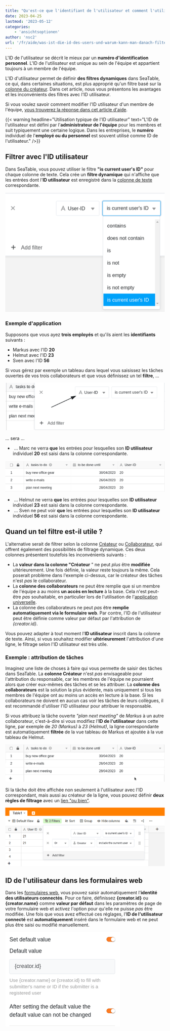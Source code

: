 ```yaml
---
title: "Qu'est-ce que l'identifiant de l'utilisateur et comment l'utiliser pour filtrer ?"
date: 2023-04-25
lastmod: '2023-05-12'
categories:
    - 'ansichtsoptionen'
author: 'nsc2'
url: '/fr/aide/was-ist-die-id-des-users-und-warum-kann-man-danach-filtern'
---
```


L'ID de l'utilisateur se décrit le mieux par un **numéro d'identification personnel**. L'ID de l'utilisateur est unique au sein de l'équipe et appartient toujours à un membre de l'équipe.

L'ID d'utilisateur permet de définir **des filtres dynamiques** dans SeaTable, ce qui, dans certaines situations, est plus approprié qu'un filtre basé sur la [colonne du créateur](https://seatable.io/fr/docs/datum-dauer-und-personen/die-spalten-ersteller-und-erstellt/). Dans cet article, nous vous présentons les avantages et les inconvénients des filtres avec l'ID utilisateur.

Si vous voulez savoir comment modifier l'ID utilisateur d'un membre de l'équipe, [vous trouverez la réponse dans cet article d'aide](https://seatable.io/fr/docs/teamverwaltung-abonnement/aenderung-der-id-des-users-in-der-teamverwaltung/).

{{< warning  headline="Utilisation typique de l'ID utilisateur"  text="L'ID de l'utilisateur est défini par l'**administrateur de l'équipe** pour les membres et suit typiquement une certaine logique. Dans les entreprises, le **numéro** individuel de l'**employé ou du personnel** est souvent utilisé comme ID de l'utilisateur." />}}

## Filtrer avec l'ID utilisateur

Dans SeaTable, vous pouvez utiliser le filtre **"is current user's ID"** pour chaque colonne de texte. Cela crée un **filtre dynamique** qui n'affiche que les entrées dont l'**ID utilisateur** est enregistré dans la [colonne de texte](https://seatable.io/fr/docs/text-und-zahlen/die-spalten-text-und-formatierter-text/) correspondante.

![Exemple de filtre par ID d'utilisateur](images/filter-user-ID-example-1.png)

### Exemple d'application

Supposons que vous ayez **trois employés** et qu'ils aient les **identifiants** suivants :

- Markus avec l'ID **20**
- Helmut avec l'ID **23**
- Sven avec l'ID **56**

Si vous gérez par exemple un tableau dans lequel vous saisissez les tâches ouvertes de vos trois collaborateurs et que vous définissez un tel **filtre**, ...

![Filtre défini selon l'ID de l'utilisateur dans le cas d'application](images/filter-user-ID-in-the-example-case.png)

... sera ...

-  ... Marc ne verra **que** les entrées pour lesquelles son **ID utilisateur** individuel **20** est saisi dans la colonne correspondante.

![Vue du tableau de Markus dans un cas d'application concret](images/example-table-markus.png)

-  ... Helmut ne verra **que** les entrées pour lesquelles son **ID utilisateur** individuel **23** est saisi dans la colonne correspondante.
-  ... Sven ne peut voir **que** les entrées pour lesquelles son **ID utilisateur** individuel **56** est saisi dans la colonne correspondante.

## Quand un tel filtre est-il utile ?

L'alternative serait de filtrer selon la colonne [Créateur](https://seatable.io/fr/docs/datum-dauer-und-personen/die-spalten-ersteller-und-erstellt/) ou [Collaborateur](https://seatable.io/fr/docs/datum-dauer-und-personen/die-spalte-mitarbeiter/), qui offrent également des possibilités de filtrage dynamique. Ces deux colonnes présentent toutefois les inconvénients suivants :

- La **valeur dans la colonne "Créateur** " ne peut _plus_ être **modifiée** ultérieurement. Une fois définie, la valeur reste toujours la même. Cela poserait problème dans l'exemple ci-dessus, car le créateur des tâches n'est _pas_ le collaborateur.
- La **colonne des collaborateurs** ne peut être remplie que si un membre de l'équipe a au moins **un accès en lecture** à la base. Cela n'est peut-être _pas_ souhaitable, en particulier lors de l'utilisation de l'[application universelle](https://seatable.io/fr/docs/apps/universelle-app/).
- La colonne des collaborateurs ne peut _pas_ être **remplie automatiquement via le formulaire web**. Par contre, l'ID de l'utilisateur peut être définie comme valeur par défaut par l'attribution de _{creator.id}_.

Vous pouvez adapter à tout moment l'**ID utilisateur** inscrit dans la colonne de texte. Ainsi, si vous souhaitez modifier **ultérieurement** l'attribution d'une ligne, le filtrage selon l'ID utilisateur est très utile.

### Exemple : attribution de tâches

Imaginez une liste de choses à faire qui vous permette de saisir des tâches dans SeaTable. La **colonne Créateur** n'est _pas_ envisageable pour l'attribution du responsable, car les membres de l'équipe ne pourraient alors que créer eux-mêmes des tâches et se les attribuer. La **colonne des collaborateurs** est la solution la plus évidente, mais uniquement si tous les membres de l'équipe ont au moins un accès en lecture à la base. Si les collaborateurs ne doivent en aucun cas voir les tâches de leurs collègues, il est recommandé d'utiliser l'ID utilisateur pour attribuer le responsable.

Si vous attribuez la tâche ouverte _"plan next meeting"_ de _Markus_ à un autre collaborateur, c'est-à-dire si vous modifiez l'**ID de l'utilisateur** dans cette ligne, par exemple de _20 (Markus)_ à _23 (Helmut)_, la ligne correspondante est automatiquement **filtrée** de la vue tableau de Markus et ajoutée à la vue tableau de Helmut.

![Modification ultérieure de l'ID utilisateur et suppression consécutive de l'entrée dans le tableau de l'employé](images/record-gets-deleted-after-user-ID-was-changed.gif)

Si la tâche doit être affichée non seulement à l'utilisateur avec l'ID correspondant, mais aussi au créateur de la ligne, vous pouvez définir **deux règles de filtrage** avec un [lien "ou bien"](https://seatable.io/fr/docs/ansichtsoptionen/filter-regeln-mit-und-und-oder-verknuepfen/).

![L'alternative : le filtre sur la colonne Créateur](images/filter-creator.png)

## ID de l'utilisateur dans les formulaires web

Dans les [formulaires web](https://seatable.io/fr/docs/webformulare/webformulare/), vous pouvez saisir automatiquement l'**identité des utilisateurs connectés**. Pour ce faire, définissez **{creator.id}** ou **{creator.name}** comme **valeur par défaut** dans les paramètres de page de votre formulaire web et activez l'option pour qu'elle ne puisse _pas_ être modifiée. Une fois que vous avez effectué ces réglages, l'**ID de l'utilisateur connecté** est **automatiquement** inséré dans le formulaire web et ne peut plus être saisi ou modifié manuellement.

![Définition de l'ID utilisateur comme valeur par défaut dans les formulaires web](images/set-default-value-user-ID-in-webformulars.png)
